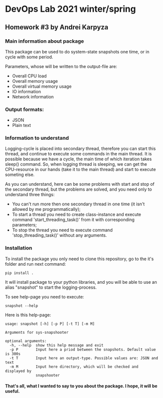 # DevOps Lab 2021 winter/spring
## Homework #3 by Andrei Karpyza
### Main information about package

This package can be used to do system-state snapshots one time, or in cycle with some period.

Parameters, whose will be written to the output-file are:
- Overall CPU load
- Overall memory usage
- Overall virtual memory usage  
- IO information
- Network information

### Output formats:

- JSON
- Plain text

### Information to understand

Logging-cycle is placed into secondary thread, therefore you can start this thread, and continue to execute some commands in the main thread. It is possible because we have a cycle, the main time of which iteration takes sleep() command. So, when logging thread is sleeping, we can get the CPU-resource in our hands (take it to the main thread) and start to execute someting else.

As you can understand, here can be some problems with start and stop of the secondary thread, but the problems are solved, and you need only to understand three things:
- You can't run more then one secondary thread in one time (it isn't allowed by me programmatically);
- To start a thread you need to create class-instance and execute command 'start_threading_task()' from it with corresponding parameters;
- To stop the thread you need to execute command 'stop_threading_task()' without any arguments.

### Installation

To install the package you only need to clone this repository, go to the it's folder and run next command:
```
pip install .
```
It will install package to your python libraries, and you will be able to use an alias "snapshot" to start the logging-process.

To see help-page you need to execute:
```
snapshot --help
```
Here is this help-page:
```
usage: snapshot [-h] [-p P] [-t T] [-m M]

Arguments for sys-snapshooter

optional arguments:
  -h, --help  show this help message and exit
  -p P        Input here a priod between the snapshots. Default value is 300s
  -t T        Input here an output-type. Possible values are: JSON and text
  -m M        Input here directory, which will be checked and displayed by
              snapshooter
```

#### That's all, what I wanted to say to you about the package. I hope, it will be useful.
